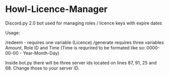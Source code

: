 # Howl-Licence-Manager
Discord.py 2.0 bot used for managing roles / licence keys with expire dates

Usage:

/redeem - requires one variable (Licence)
/generate requires three variables Amount, Role ID and Time (Time is requrired to be formated like so: 0000-00-00 - Year-Month-Day)


Inside bot.py there will be three server ids located on lines 87, 91, 25 and 68. Change those to your server ID.
